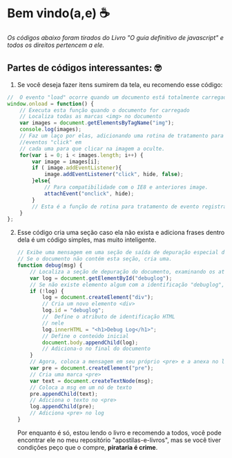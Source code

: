 # Bem vindo(a,e) :coffee:

###### Os códigos abaixo foram tirados do Livro "O guia definitivo de javascript" e todos os direitos pertencem a ele.

## Partes de códigos interessantes: 🤓

1. Se você deseja fazer itens sumirem da tela, eu recomendo esse código:

```js
//  O evento "load" ocorre quando um documento está totalmente carregado. Normalmente, //  precisamos esperar por esse evento antes de começarmos a executar nosso código // JavaScript.
window.onload = function() {    
    // Executa esta função quando o documento for carregado 
    // Localiza todas as marcas <img> no documento
    var images = document.getElementsByTagName("img");
    console.log(images);
    // Faz um laço por elas, adicionando uma rotina de tratamento para 
    //eventos "click" em 
    // cada uma para que clicar na imagem a oculte.
    for(var i = 0; i < images.length; i++) { 
        var image = images[i];
        if ( image.addEventListener){
            image.addEventListener("click", hide, false);
        }else{        
            // Para compatibilidade com o IE8 e anteriores image.
            attachEvent("onclick", hide);
        }
        // Esta é a função de rotina para tratamento de evento registrada anteriormente (e que está sendo usada no EventListener) function hide(event) { event.target.style.visibility = "hidden"; }
    }
};
```

2. Esse código cria uma seção caso ela não exista e adiciona frases dentro dela é um código simples, mas muito inteligente.

   ```js
   // Exibe uma mensagem em uma seção de saída de depuração especial do documento.
   // Se o documento não contém esta seção, cria uma.
   function debug(msg) {
       // Localiza a seção de depuração do documento, examinando os atributos de     // identificação HTML
       var log = document.getElementById("debuglog");
       // Se não existe elemento algum com a identificação "debuglog", cria um. 
       if (!log) {
           log = document.createElement("div"); 
           // Cria um novo elemento <div>
           log.id = "debuglog";               
           //  Define o atributo de identificação HTML
           // nele
           log.innerHTML = "<h1>Debug Log</h1>"; 
           // Define o conteúdo inicial 
           document.body.appendChild(log);       
           // Adiciona-o no final do documento
       }
       // Agora, coloca a mensagem em seu próprio <pre> e a anexa no log
       var pre = document.createElement("pre");  
       // Cria uma marca <pre>
       var text = document.createTextNode(msg);  
       // Coloca a msg em um nó de texto 
       pre.appendChild(text);                    
       // Adiciona o texto no <pre> 
       log.appendChild(pre);                    
       // Adiciona <pre> no log
   }
   ```

   Por enquanto é só, estou lendo o livro e recomendo a todos, você pode encontrar ele no meu repositório "apostilas-e-livros", mas se você tiver condições peço que o compre, **pirataria é crime**.
